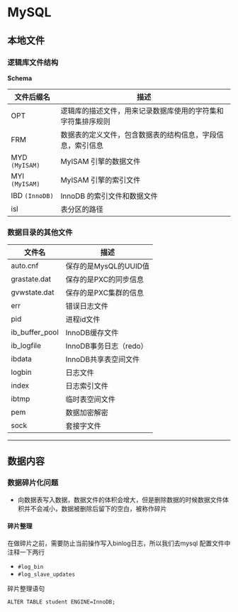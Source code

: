 # MySQL

## 本地文件

### 逻辑库文件结构

**Schema**

| 文件后缀名     | 描述                                                         |
| -------------- | ------------------------------------------------------------ |
| OPT            | 逻辑库的描述文件，用来记录数据库使用的字符集和字符集排序规则 |
| FRM            | 数据表的定义文件，包含数据表的结构信息，字段信息，索引信息   |
| MYD `(MyISAM)` | MyISAM 引擎的数据文件                                        |
| MYI `(MyISAM)` | MyISAM 引擎的索引文件                                        |
| IBD `(InnoDB)` | InnoDB 的索引文件和数据文件                                  |
| isl            | 表分区的路径                                                 |

### 数据目录的其他文件

| 文件名         | 描述                   |
| -------------- | ---------------------- |
| auto.cnf       | 保存的是MysQL的UUID值  |
| grastate.dat   | 保存的是PXC的同步信息  |
| gvwstate.dat   | 保存的是PXC集群的信息  |
| err            | 错误日志文件           |
| pid            | 进程id文件             |
| ib_buffer_pool | InnoDB缓存文件         |
| ib_logfile     | InnoDB事务日志（redo） |
| ibdata         | InnoDB共享表空间文件   |
| logbin         | 日志文件               |
| index          | 日志索引文件           |
| ibtmp          | 临时表空间文件         |
| pem            | 数据加密解密           |
| sock           | 套接字文件             |

-----

## 数据内容

### 数据碎片化问题

- 向数据表写入数据，数据文件的体积会增大，但是删除数据的时候数据文件体积并不会减小，数据被删除后留下的空白，被称作碎片

#### 碎片整理

在做碎片之前，需要防止当前操作写入binlog日志，所以我们去mysql 配置文件中注释一下两行

- `#log_bin`
- `#log_slave_updates`

碎片整理语句

```MYSQL
ALTER TABLE student ENGINE=InnoDB;
```

